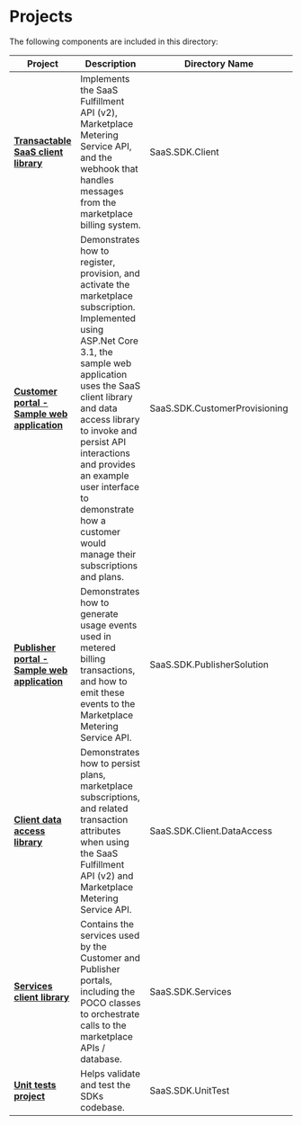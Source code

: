 # Projects
The following components are included in this directory:

| Project | Description | Directory Name |
| --- | --- | --- |
| [**Transactable SaaS client library**](./src/SaaS.SDK.Client) | Implements the SaaS Fulfillment API (v2), Marketplace Metering Service API, and the webhook that handles messages from the marketplace billing system. |SaaS.SDK.Client|
| [**Customer portal - Sample web application**](./src/SaaS.SDK.CustomerProvisioning) | Demonstrates how to register, provision, and activate the marketplace subscription. Implemented using ASP.Net Core 3.1, the sample web application uses the SaaS client library and data access library to invoke and persist API interactions and provides an example user interface to demonstrate how a customer would manage their subscriptions and plans. |SaaS.SDK.CustomerProvisioning|
| [**Publisher portal - Sample web application**](./src/SaaS.SDK.PublisherSolution) | Demonstrates how to generate usage events used in metered billing transactions, and how to emit these events to the Marketplace Metering Service API. |SaaS.SDK.PublisherSolution|
| [**Client data access library**](./src/SaaS.SDK.Client.DataAccess) | Demonstrates how to persist plans, marketplace subscriptions, and related transaction attributes when using the SaaS Fulfillment API (v2) and Marketplace Metering Service API. |SaaS.SDK.Client.DataAccess |
| [**Services client library**](./src/SaaS.SDK.Services) | Contains the services used by the Customer and Publisher portals, including the POCO classes to orchestrate calls to the marketplace APIs / database.|SaaS.SDK.Services |
| [**Unit tests project**](./src/SaaS.SDK.UnitTest) | Helps validate and test the SDKs codebase. | SaaS.SDK.UnitTest |
